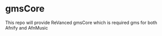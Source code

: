 # gmsCore
This repo will provide ReVanced gmsCore which is required gms for both Afnify and AfnMusic
